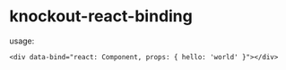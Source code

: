 # knockout-react-binding

usage:

```<div data-bind="react: Component, props: { hello: 'world' }"></div>```
